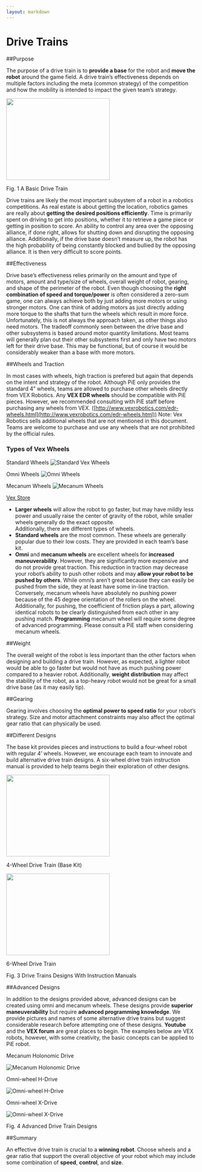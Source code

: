 ```yaml
---
layout: markdown
---
```


Drive Trains
=======

##Purpose

The purpose of a drive train is to **provide a base** for the robot and **move the robot** around the game field.  A drive train’s effectiveness depends on multiple factors including the meta (common strategy) of the competition and how the mobility is intended to impact the given team’s strategy. 

<img src="/uploads/default/original/1X/7b065219cdd1b6f975fc49170f75f9a04c1ed1b0.png" width="274" height="216">

Fig. 1 A Basic Drive Train

Drive trains are likely the most important subsystem of a robot in a robotics competitions. As real estate is about getting the location, robotics games are really about **getting the desired positions efficiently**. Time is primarily spent on driving to get into positions, whether it to retrieve a game piece or getting in position to score.  An ability to control any area over the opposing alliance, if done right, allows for shutting down and disrupting the opposing alliance.  Additionally, if the drive base doesn’t measure up, the robot has the high probability of being constantly blocked and bullied by the opposing alliance. It is then very difficult to score points. 
 
##Effectiveness

Drive base’s effectiveness relies primarily on the amount and type of motors, amount and type/size of wheels, overall weight of robot, gearing, and shape of the perimeter of the robot.  Even though choosing the **right combination of speed and torque/power** is often considered a zero-sum game, one can always achieve both by just adding more motors or using stronger motors.  One can think of adding motors as just directly adding more torque to the shafts that turn the wheels which result in more force.  Unfortunately, this is not always the approach taken, as other things also need motors.  The tradeoff commonly seen between the drive base and other subsystems is based around motor quantity limitations.  Most teams will generally plan out their other subsystems first and only have two motors left for their drive base. This may be functional, but of course  it would be considerably weaker than a base with more motors.

##Wheels and Traction

In most cases with wheels, high traction is prefered but again that depends on the intent and strategy of the robot. Although PiE only  provides the standard 4” wheels, teams are allowed to purchase other wheels directly from VEX Robotics. Any **VEX EDR wheels** should be compatible with PiE pieces. However, we recommended consulting with PiE staff before purchasing any wheels from VEX. ([http://www.vexrobotics.com/edr-wheels.html](http://www.vexrobotics.com/edr-wheels.html)) Note: Vex Robotics sells additional wheels that are not mentioned in this document. Teams are welcome to purchase and use any wheels that are not prohibited by the official rules. 


### Types of Vex Wheels

Standard Wheels 
![Standard Vex Wheels](#)

Omni Wheels
![Omni Wheels](#)

Mecanum Wheels
![Mecanum Wheels](#)

[Vex Store](http://www.vexrobotics.com/edr-wheels.html)


+ **Larger wheels** will allow the robot to go faster, but may have mildly less power and usually raise the center of gravity of the robot, while smaller wheels generally do the exact opposite.  
Additionally, there are different types of wheels.  
+ **Standard wheels** are the most common. These wheels are generally popular due to their low costs.  They are provided in each team’s base kit.
+ **Omni** and **mecanum wheels** are excellent wheels for **increased maneuverability**.   However, they are significantly more expensive and do not provide great traction. This reduction in traction may decrease your robot’s ability to push other robots and may **allow your robot to be pushed by others**.  While omni’s aren’t great because they can easily be pushed from the side, they at least have some in-line traction. Conversely, mecanum wheels have absolutely no pushing power because of the 45 degree orientation of the rollers on the wheel.  Additionally, for pushing, the coefficient of friction plays a part, allowing identical robots to be clearly distinguished from each other in any pushing match. **Programming** mecanum wheel will require some degree of advanced programming. Please consult a PiE staff when considering mecanum wheels.

##Weight

The overall weight of the robot is less important than the other factors when designing and building a drive train. However, as expected, a lighter robot would be able to go faster but would not have as much pushing power compared to a heavier robot.  Additionally, **weight distribution** may affect the stability of the robot, as a top-heavy robot would not be great for a small drive base (as it may easily tip).

##Gearing

Gearing involves choosing the **optimal power to speed ratio** for your robot’s strategy. Size and motor attachment constraints may also affect the optimal gear ratio that can physically be used.

##Different Designs

The base kit provides pieces and instructions to build a four-wheel robot with regular 4’ wheels. However, we encourage each team to innovate and build alternative drive train designs. A six-wheel drive train instruction manual is provided to help teams begin their exploration of other designs. 

<img src="/uploads/default/original/1X/b7ff96b201cd064300d9808ba07507d9ff2ebef6.png" width="274" height="216">

4-Wheel Drive Train (Base Kit)

<img src="/uploads/default/original/1X/79182e130f4875452e6df8c4f4af19ee21548b7f.png" width="274" height="216">

6-Wheel Drive Train

Fig. 3 Drive Trains Designs With Instruction Manuals

##Advanced Designs

In addition to the designs provided above, advanced designs can be created using omni and mecanum wheels. These designs provide **superior maneuverability** but require **advanced programming knowledge**. We provide pictures and names of some alternative drive trains but suggest considerable research before attempting one of these designs. **Youtube** and the **VEX forum** are great places to begin. The examples below are VEX robots, however, with some creativity, the basic concepts can be applied to PiE robot. 


Mecanum Holonomic Drive

![Mecanum Holonomic Drive](#)

Omni-wheel H-Drive

![Omni-wheel H-Drive](#)

Omni-wheel X-Drive

![Omni-wheel X-Drive](#)

Fig. 4 Advanced Drive Train Designs

##Summary

An effective drive train is crucial to a **winning robot**. Choose wheels and a gear ratio that support the overall objective of your robot which may include some combination of **speed**,  **control**, and **size**. 
